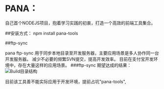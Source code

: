 # PANA：
自己首个NODEJS项目，抱着学习实践的初衷，打造一个高效的前端工具集合。

##安装方式：
      npm install pana-tools

##ftp-sync

pana ftp-sync 用于同步本地目录至开发服务器，主要应用场景是多人协作同一台开发服务器。
减少不必要的频繁SVN提交，提高开发效率。
目前在支付宝开发环境中，存在大量这样的应用场景。
###ftp-sync 期望达成的结果：
![Build目录结构](https://raw.githubusercontent.com/pacez/pana/master/doc/ftp-synce.png)

目前该工具善不能实际应用于开发环境，提前占坑"pana-tools",
